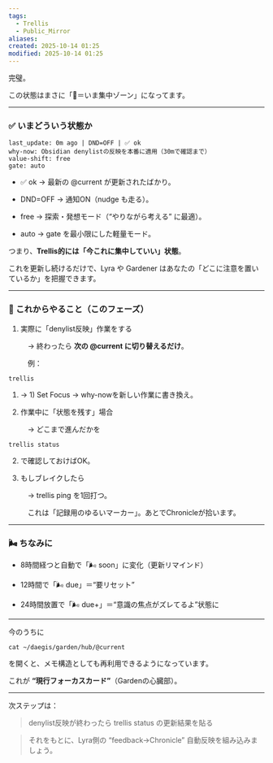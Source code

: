 ```yaml
---
tags:
  - Trellis
  - Public_Mirror
aliases:
created: 2025-10-14 01:25
modified: 2025-10-14 01:25
---
```


完璧。

この状態はまさに「🌳＝いま集中ゾーン」になってます。

---

### **✅ いまどういう状態か**

```
last_update: 0m ago | DND=OFF | ✅ ok
why-now: Obsidian denylistの反映を本番に適用（30mで確認まで）
value-shift: free
gate: auto
```

- ✅ ok → 最新の @current が更新されたばかり。
    
- DND=OFF → 通知ON（nudge も走る）。
    
- free → 探索・発想モード（“やりながら考える” に最適）。
    
- auto → gate を最小限にした軽量モード。

つまり、**Trellis的には「今これに集中していい」状態**。

これを更新し続けるだけで、Lyra や Gardener はあなたの「どこに注意を置いているか」を把握できます。

---

### **🌿 これからやること（このフェーズ）**

1. 実際に「denylist反映」作業をする

    　→ 終わったら **次の @current に切り替えるだけ**。

    　例：

```
trellis
```

1. → 1) Set Focus → why-nowを新しい作業に書き換え。
    
2. 作業中に「状態を残す」場合

    　→ どこまで進んだかを

```
trellis status
```

2. で確認しておけばOK。
    
3. もしブレイクしたら

    　→ trellis ping を1回打つ。

    　これは「記録用のゆるいマーカー」。あとでChronicleが拾います。

---

### **🌬 ちなみに**

- 8時間経つと自動で「🌬 soon」に変化（更新リマインド）
    
- 12時間で「🌬 due」＝“要リセット”
    
- 24時間放置で「🌬 due+」＝“意識の焦点がズレてるよ”状態に

---

今のうちに

```
cat ~/daegis/garden/hub/@current
```

を開くと、メモ構造としても再利用できるようになっています。

これが **“現行フォーカスカード”**（Gardenの心臓部）。

---

次ステップは：

> denylist反映が終わったら trellis status の更新結果を貼る

> それをもとに、Lyra側の “feedback→Chronicle” 自動反映を組み込みましょう。
